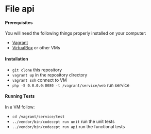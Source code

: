 # File api

#### Prerequisites

You will need the following things properly installed on your computer:

* [Vagrant](https://www.vagrantup.com/)
* [VirtualBox](https://www.virtualbox.org/) or other VMs

#### Installation

* `git clone` this repository
* `vagrant up` in the repository directory
* `vagrant ssh` connect to VM
* `php -S 0.0.0.0:8080 -t /vagrant/service/web` run service

#### Running Tests

In a VM follow:
* `cd /vagrant/service/test`
* `../vendor/bin/codecept run unit` run the unit tests
* `../vendor/bin/codecept run api` run the functional tests
